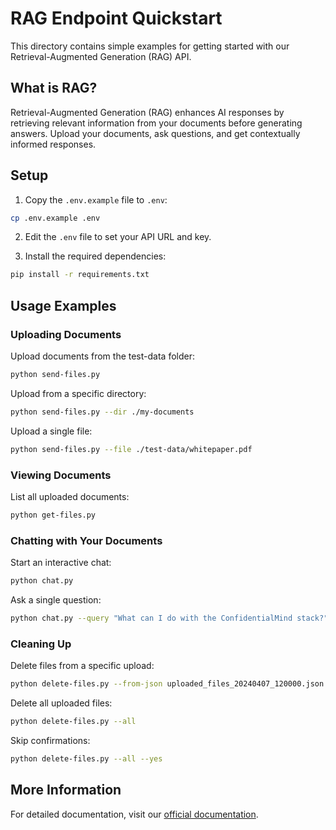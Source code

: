 # RAG Endpoint Quickstart

This directory contains simple examples for getting started with our Retrieval-Augmented Generation (RAG) API.

## What is RAG?

Retrieval-Augmented Generation (RAG) enhances AI responses by retrieving relevant information from your documents before generating answers. Upload your documents, ask questions, and get contextually informed responses.

## Setup

1. Copy the `.env.example` file to `.env`:

```bash
cp .env.example .env
```

2. Edit the `.env` file to set your API URL and key.

3. Install the required dependencies:

```bash
pip install -r requirements.txt
```

## Usage Examples

### Uploading Documents

Upload documents from the test-data folder:

```bash
python send-files.py
```

Upload from a specific directory:

```bash
python send-files.py --dir ./my-documents
```

Upload a single file:

```bash
python send-files.py --file ./test-data/whitepaper.pdf
```

### Viewing Documents

List all uploaded documents:

```bash
python get-files.py
```

### Chatting with Your Documents

Start an interactive chat:

```bash
python chat.py
```

Ask a single question:

```bash
python chat.py --query "What can I do with the ConfidentialMind stack?"
```

### Cleaning Up

Delete files from a specific upload:

```bash
python delete-files.py --from-json uploaded_files_20240407_120000.json
```

Delete all uploaded files:

```bash
python delete-files.py --all
```

Skip confirmations:

```bash
python delete-files.py --all --yes
```

## More Information

For detailed documentation, visit our [official documentation](https://docs.confidentialmind.com/).